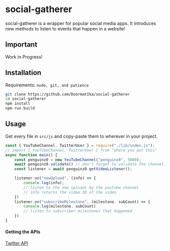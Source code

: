# social-gatherer
social-gatherer is a wrapper for popular social media apps. It introduces new methods to listen to events that happen in a website!

## Important
Work in Progress!

## Installation
Requirements: `node, git, and patience`
```sh
git clone https://github.com/DoormatIka/social-gatherer
cd social-gatherer
npm install
npm run build
```

## Usage
Get every file in `src/js` and copy-paste them to wherever in your project.

```js
const { YouTubeChannel, TwitterUser } = require("./lib/index.js");
// import { YouTubeChannel, TwitterUser } from "where you put this"
async function main() {
    const penguinz0 = new YouTubeChannel("penguinz0", 5000);
    await penguinz0.validate() // don't forget to validate the channelID
    const listener = await penguinz0.getVideoListener();

    listener.on("newUpload", (info) => {
        console.log(info);
        // listen to the new uploads by the youtube channel
        // info returns the video ID of the video
    })
    listener.on("subscribeMilestone", (milestone, subCount) => {
        console.log(milestone, subCount)
        // listen to subscriber milestones that happened
    })
}
```

#### Getting the APIs
[Twitter API](https://developer.twitter.com/en/docs/twitter-api/getting-started/getting-access-to-the-twitter-api)